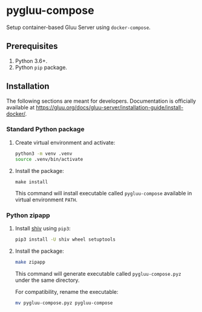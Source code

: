 # pygluu-compose

Setup container-based Gluu Server using `docker-compose`.

## Prerequisites

1.  Python 3.6+.
1.  Python `pip` package.

## Installation

The following sections are meant for developers.
Documentation is officially available at https://gluu.org/docs/gluu-server/installation-guide/install-docker/.

### Standard Python package

1.  Create virtual environment and activate:

    ```sh
    python3 -m venv .venv
    source .venv/bin/activate
    ```

1.  Install the package:

    ```
    make install
    ```

    This command will install executable called `pygluu-compose` available in virtual environment `PATH`.

### Python zipapp

1.  Install [shiv](https://shiv.readthedocs.io/) using `pip3`:

    ```sh
    pip3 install -U shiv wheel setuptools
    ```

1.  Install the package:

    ```sh
    make zipapp
    ```

    This command will generate executable called `pygluu-compose.pyz` under the same directory.

    For compatibility, rename the executable:

    ```sh
    mv pygluu-compose.pyz pygluu-compose
    ```
